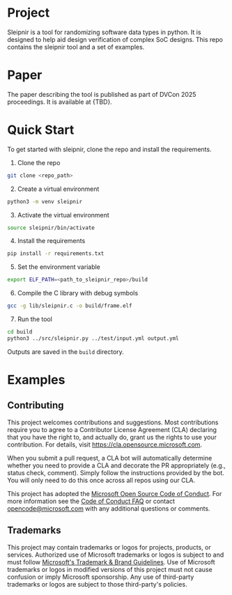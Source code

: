 # Project

Sleipnir is a tool for randomizing software data types in python. It is designed to help aid design
verification of complex SoC designs. This repo contains the sleipnir tool and a set of examples.

# Paper
The paper describing the tool is published as part of DVCon 2025 proceedings. It is available at
{TBD}.

# Quick Start
To get started with sleipnir, clone the repo and install the requirements.

1. Clone the repo
```bash
git clone <repo_path>
```
2. Create a virtual environment
```bash
python3 -m venv sleipnir
```
3. Activate the virtual environment
```bash
source sleipnir/bin/activate
```
4. Install the requirements
```bash
pip install -r requirements.txt
```
5. Set the environment variable
```bash
export ELF_PATH=<path_to_sleipnir_repo>/build
```
6. Compile the C library with debug symbols
```bash
gcc -g lib/sleipnir.c -o build/frame.elf
```
7. Run the tool
```bash
cd build
python3 ../src/sleipnir.py ../test/input.yml output.yml
```
Outputs are saved in the `build` directory.

# Examples

## Contributing

This project welcomes contributions and suggestions.  Most contributions require you to agree to a
Contributor License Agreement (CLA) declaring that you have the right to, and actually do, grant us
the rights to use your contribution. For details, visit https://cla.opensource.microsoft.com.

When you submit a pull request, a CLA bot will automatically determine whether you need to provide
a CLA and decorate the PR appropriately (e.g., status check, comment). Simply follow the instructions
provided by the bot. You will only need to do this once across all repos using our CLA.

This project has adopted the [Microsoft Open Source Code of Conduct](https://opensource.microsoft.com/codeofconduct/).
For more information see the [Code of Conduct FAQ](https://opensource.microsoft.com/codeofconduct/faq/) or
contact [opencode@microsoft.com](mailto:opencode@microsoft.com) with any additional questions or comments.

## Trademarks

This project may contain trademarks or logos for projects, products, or services. Authorized use of Microsoft 
trademarks or logos is subject to and must follow 
[Microsoft's Trademark & Brand Guidelines](https://www.microsoft.com/en-us/legal/intellectualproperty/trademarks/usage/general).
Use of Microsoft trademarks or logos in modified versions of this project must not cause confusion or imply Microsoft sponsorship.
Any use of third-party trademarks or logos are subject to those third-party's policies.
